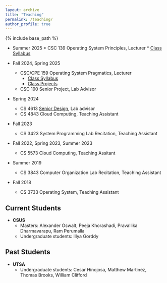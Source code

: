 ```yaml
---
layout: archive
title: "Teaching"
permalink: /teaching/
author_profile: true
---
```


{% include base_path %}
* Summer 2025
        * CSC 139 Operating System Principles, Lecturer
                * [Class Syllabus](https://docs.google.com/document/d/1Np9_3EXmzp9MgvUHAXzesyHEKbcO7hxw/edit?usp=sharing&ouid=110407991497263418226&rtpof=true&sd=true)

* Fall 2024, Spring 2025
	* CSC/CPE 159 Operating System Pragmatics, Lecturer
		* [Class Syllabus](https://docs.google.com/document/d/1OYyOZoyeseAnQQzX-ALmAHFZt1ah43HU/edit?usp=sharing&ouid=110407991497263418226&rtpof=true&sd=true)
		* [Class Projects](https://drive.google.com/file/d/1u6thlczTnHqV7ajLgfDGRxd-Jdrdz8lb/view?usp=sharing)
	* CSC 190 Senior Project, Lab Advisor
* Spring 2024
	* CS 4613 [Senior Design](https://docs.google.com/document/d/1WkM3TWNvVBtJfX6Al_4_xWi224NkJsmkLir3FjT__T4/edit?usp=sharing), Lab advisor
	* CS 4843 Cloud Computing, Teaching Assistant
* Fall 2023
	* CS 3423 System Programming Lab Recitation, Teaching Assistant
* Fall 2022, Spring 2023, Summer 2023
	* CS 5573 Cloud Computing, Teaching Assitant
* Summer 2019
	* CS 3843 Computer Organization Lab Recitation, Teaching Assistant
* Fall 2018
	* CS 3733 Operating System, Teaching Assistant
	

## Current Students
- **CSUS**
	- Masters: Alexander Oswalt, Peeja Khorashadi, Pravallika Dharmavarapu, Ram Perumalla
	- Undergraduate students: Illya Gorddy

## Past Students
- **UTSA**
	- Undergraduate students: Cesar Hinojosa, Matthew Martinez, Thomas Brooks, William Clifford
